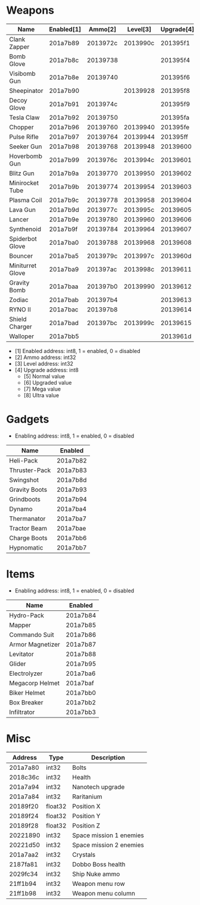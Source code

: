 # Weapons

| Name             | Enabled[1] | Ammo[2]  | Level[3]      | Upgrade[4]  | Normal[5] | Upgraded[6] | Mega[7] | Ultra[8] |
| ---------------- | ---------- | -------- | ------------- | ----------- | --------- | ----------- | ------- | -------- |
| Clank Zapper     | 201a7b89   | 2013972c | 2013990c      | 201395f1    | 9         |             | 73      |          |
| Bomb Glove       | 201a7b8c   | 20139738 |               | 201395f4    | 12        |             | 115     |          |
| Visibomb Gun     | 201a7b8e   | 20139740 |               | 201395f6    | 14        |             | 117     |          |
| Sheepinator      | 201a7b90   |          | 20139928      | 201395f8    | 16        | 72          | 109     | 110      |
| Decoy Glove      | 201a7b91   | 2013974c |               | 201395f9    | 17        |             | 118     |          |
| Tesla Claw       | 201a7b92   | 20139750 |               | 201395fa    | 18        |             | 114     |          |
| Chopper          | 201a7b96   | 20139760 | 20139940      | 201395fe    | 22        | 65          | 83      | 84       |
| Pulse Rifle      | 201a7b97   | 20139764 | 20139944      | 201395ff    | 23        | 66          | 87      | 88       |
| Seeker Gun       | 201a7b98   | 20139768 | 20139948      | 20139600    | 24        | 67          | 85      | 86       |
| Hoverbomb Gun    | 201a7b99   | 2013976c | 2013994c      | 20139601    | 25        | 70          | 103     | 104      |
| Blitz Gun        | 201a7b9a   | 20139770 | 20139950      | 20139602    | 26        | 68          | 91      | 92       |
| Minirocket Tube  | 201a7b9b   | 20139774 | 20139954      | 20139603    | 27        | 69          | 99      | 100      |
| Plasma Coil      | 201a7b9c   | 20139778 | 20139958      | 20139604    | 28        | 62          | 101     | 102      |
| Lava Gun         | 201a7b9d   | 2013977c | 2013995c      | 20139605    | 29        | 63          | 95      | 96       |
| Lancer           | 201a7b9e   | 20139780 | 20139960      | 20139606    | 30        | 60          | 79      | 80       |
| Synthenoid       | 201a7b9f   | 20139784 | 20139964      | 20139607    | 31        | 61          | 93      | 94       |
| Spiderbot Glove  | 201a7ba0   | 20139788 | 20139968      | 20139608    | 32        | 78          | 105     | 106      |
| Bouncer          | 201a7ba5   | 2013979c | 2013997c      | 2013960d    | 37        | 76          | 97      | 98       |
| Miniturret Glove | 201a7ba9   | 201397ac | 2013998c      | 20139611    | 41        | 64          | 89      | 90       |
| Gravity Bomb     | 201a7baa   | 201397b0 | 20139990      | 20139612    | 42        | 71          | 81      | 82       |
| Zodiac           | 201a7bab   | 201397b4 |               | 20139613    | 43        |             |         |          |
| RYNO II          | 201a7bac   | 201397b8 |               | 20139614    | 44        |             |         |          |
| Shield Charger   | 201a7bad   | 201397bc | 2013999c      | 20139615    | 45        | 77          | 107     | 108      |
| Walloper         | 201a7bb5   |          |               | 2013961d    | 53        |             | 116     |          |

* [1] Enabled address: int8, 1 = enabled, 0 = disabled
* [2] Ammo address: int32
* [3] Level address: int32
* [4] Upgrade address: int8
    * [5] Normal value
    * [6] Upgraded value
    * [7] Mega value
    * [8] Ultra value

# Gadgets

* Enabling address: int8, 1 = enabled, 0 = disabled

| Name          | Enabled  |
| ------------- | -------- |
| Heli-Pack     | 201a7b82 |
| Thruster-Pack | 201a7b83 |
| Swingshot     | 201a7b8d |
| Gravity Boots | 201a7b93 |
| Grindboots    | 201a7b94 |
| Dynamo        | 201a7ba4 |
| Thermanator   | 201a7ba7 |
| Tractor Beam  | 201a7bae |
| Charge Boots  | 201a7bb6 |
| Hypnomatic    | 201a7bb7 |

# Items

* Enabling address: int8, 1 = enabled, 0 = disabled

| Name             | Enabled  |
| ---------------- | -------- |
| Hydro-Pack       | 201a7b84 |
| Mapper           | 201a7b85 |
| Commando Suit    | 201a7b86 |
| Armor Magnetizer | 201a7b87 |
| Levitator        | 201a7b88 |
| Glider           | 201a7b95 |
| Electrolyzer     | 201a7ba6 |
| Megacorp Helmet  | 201a7baf |
| Biker Helmet     | 201a7bb0 |
| Box Breaker      | 201a7bb2 |
| Infiltrator      | 201a7bb3 |

# Misc

| Address  | Type    | Description             |
| -------- | ------- | ----------------------- |
| 201a7a80 | int32   | Bolts                   |
| 2018c36c | int32   | Health                  |
| 201a7a94 | int32   | Nanotech upgrade        |
| 201a7a84 | int32   | Raritanium              |
| 20189f20 | float32 | Position X              |
| 20189f24 | float32 | Position Y              |
| 20189f28 | float32 | Position Z              |
| 20221890 | int32   | Space mission 1 enemies |
| 20221d50 | int32   | Space mission 2 enemies |
| 201a7aa2 | int32   | Crystals                |
| 2187fa81 | int32   | Dobbo Boss health       |
| 2029fc34 | int32   | Ship Nuke ammo          |
| 21ff1b94 | int32   | Weapon menu row         |
| 21ff1b98 | int32   | Weapon menu column      |